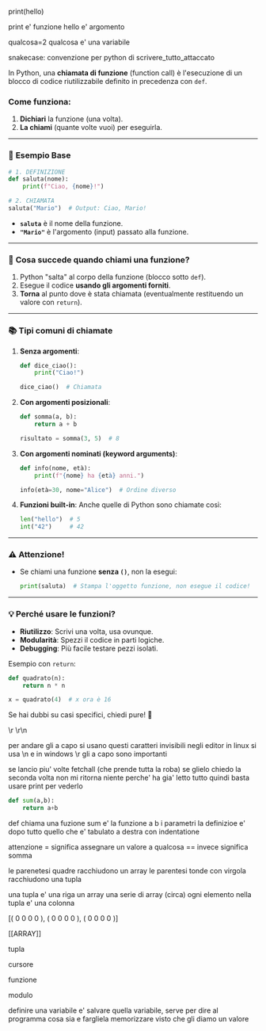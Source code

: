 print(hello)

print e' funzione
hello e' argomento

qualcosa=2 qualcosa e' una variabile

snakecase: convenzione per python di scrivere_tutto_attaccato

In Python, una **chiamata di funzione** (function call) è l'esecuzione di un blocco di codice riutilizzabile definito in precedenza con `def`.  

### Come funziona:
1. **Dichiari** la funzione (una volta).  
2. **La chiami** (quante volte vuoi) per eseguirla.  

---

### 📌 **Esempio Base**
```python
# 1. DEFINIZIONE
def saluta(nome):
    print(f"Ciao, {nome}!")

# 2. CHIAMATA
saluta("Mario")  # Output: Ciao, Mario!
```
- **`saluta`** è il nome della funzione.  
- **`"Mario"`** è l'argomento (input) passato alla funzione.  

---

### 🔹 **Cosa succede quando chiami una funzione?**
1. Python "salta" al corpo della funzione (blocco sotto `def`).  
2. Esegue il codice **usando gli argomenti forniti**.  
3. **Torna** al punto dove è stata chiamata (eventualmente restituendo un valore con `return`).  

---

### 📚 **Tipi comuni di chiamate**
1. **Senza argomenti**:  
   ```python
   def dice_ciao():
       print("Ciao!")
   
   dice_ciao()  # Chiamata
   ```

2. **Con argomenti posizionali**:  
   ```python
   def somma(a, b):
       return a + b
   
   risultato = somma(3, 5)  # 8
   ```

3. **Con argomenti nominati (keyword arguments)**:  
   ```python
   def info(nome, età):
       print(f"{nome} ha {età} anni.")
   
   info(età=30, nome="Alice")  # Ordine diverso
   ```

4. **Funzioni built-in**: Anche quelle di Python sono chiamate così:  
   ```python
   len("hello")  # 5
   int("42")     # 42
   ```

---

### ⚠️ **Attenzione!**
- Se chiami una funzione **senza `()`**, non la esegui:  
  ```python
  print(saluta)  # Stampa l'oggetto funzione, non esegue il codice!
  ```

---

### 💡 **Perché usare le funzioni?**
- **Riutilizzo**: Scrivi una volta, usa ovunque.  
- **Modularità**: Spezzi il codice in parti logiche.  
- **Debugging**: Più facile testare pezzi isolati.  

Esempio con `return`:  
```python
def quadrato(n):
    return n * n

x = quadrato(4)  # x ora è 16
``` 

Se hai dubbi su casi specifici, chiedi pure! 🚀

\r
\r\n

per andare gli a capo si usano questi caratteri invisibili negli editor
in linux si usa \n e in windows \r 
gli a capo sono importanti

se lancio piu' volte fetchall (che prende tutta la roba)
se glielo chiedo la seconda volta non mi ritorna niente perche' ha gia' letto tutto
quindi basta usare print per vederlo

```python
def sum(a,b):
	return a+b
```

def chiama una fuzione
sum e' la funzione
a b i parametri
la definizioe e' dopo tutto quello che e' tabulato a destra
	con indentatione

attenzione
= significa assegnare un valore a qualcosa
== invece significa somma 

le parenetesi quadre racchiudono un array 
le parentesi tonde con virgola racchiudono una tupla

una tupla e' una riga un array una serie di array (circa)
ogni elemento nella tupla e' una colonna

[( 0 0 0 0 ),
( 0 0 0 0 ),
( 0 0 0 0 )]

[[ARRAY]]

tupla 

cursore

funzione

modulo

definire una variabile e' salvare quella variabile, serve per dire al programma cosa sia e fargliela memorizzare visto che gli diamo un valore